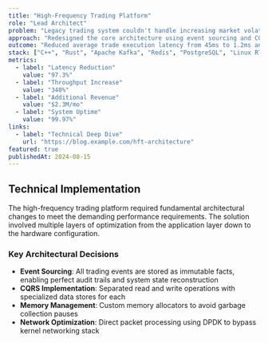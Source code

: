 ```yaml
---
title: "High-Frequency Trading Platform"
role: "Lead Architect"
problem: "Legacy trading system couldn't handle increasing market volatility and had latency issues causing significant revenue loss during peak trading hours."
approach: "Redesigned the core architecture using event sourcing and CQRS patterns, implemented microsecond-level optimizations, and deployed on bare-metal servers with custom kernel tuning."
outcome: "Reduced average trade execution latency from 45ms to 1.2ms and increased system throughput by 340%, enabling the firm to capture $2.3M additional revenue monthly."
stack: ["C++", "Rust", "Apache Kafka", "Redis", "PostgreSQL", "Linux RT", "DPDK"]
metrics:
  - label: "Latency Reduction"
    value: "97.3%"
  - label: "Throughput Increase" 
    value: "340%"
  - label: "Additional Revenue"
    value: "$2.3M/mo"
  - label: "System Uptime"
    value: "99.97%"
links:
  - label: "Technical Deep Dive"
    url: "https://blog.example.com/hft-architecture"
featured: true
publishedAt: 2024-08-15
---
```


## Technical Implementation

The high-frequency trading platform required fundamental architectural changes to meet the demanding performance requirements. The solution involved multiple layers of optimization from the application layer down to the hardware configuration.

### Key Architectural Decisions

- **Event Sourcing**: All trading events are stored as immutable facts, enabling perfect audit trails and system state reconstruction
- **CQRS Implementation**: Separated read and write operations with specialized data stores for each
- **Memory Management**: Custom memory allocators to avoid garbage collection pauses
- **Network Optimization**: Direct packet processing using DPDK to bypass kernel networking stack